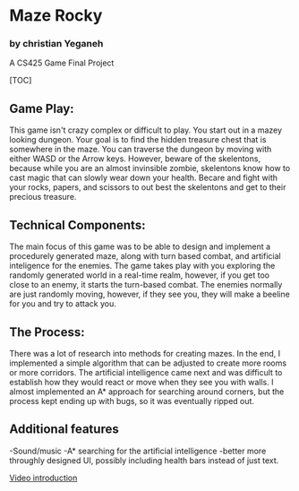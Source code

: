 # Maze Rocky

### by christian Yeganeh
A CS425 Game Final Project

[TOC]

## Game Play:

This game isn't crazy complex or difficult to play. You start out in a mazey looking dungeon. Your goal is to find the hidden treasure chest that is somewhere in the maze. You can traverse the dungeon by moving with either WASD or the Arrow keys. However, beware of the skelentons, because while you are an almost invinsible zombie, skelentons know how to cast magic that can slowly wear down your health. Becare and fight with your rocks, papers, and scissors to out best the skelentons and get to their precious treasure.

## Technical Components: 

The main focus of this game was to be able to design and implement a procedurely generated maze, along with turn based combat, and artificial inteligence for the enemies. The game takes play with you exploring the randomly generated world in a real-time realm, however, if you get too close to an enemy, it starts the turn-based combat. The enemies normally are just randomly moving, however, if they see you, they will make a beeline for you and try to attack you. 

## The Process:

There was a lot of research into methods for creating mazes. In the end, I implemented a simple algorithm that can be adjusted to create more rooms or more corridors. The artificial intelligence came next and was difficult to establish how they would react or move when they see you with walls. I almost implemented an A\* approach for searching around corners, but the process kept ending up with bugs, so it was eventually ripped out. 
    
## Additional features

-Sound/music
-A\* searching for the artificial intelligence
-better more throughly designed UI, possibly including health bars instead of just text. 

[Video introduction](https://youtu.be/FbCJBwZ2hrA)
